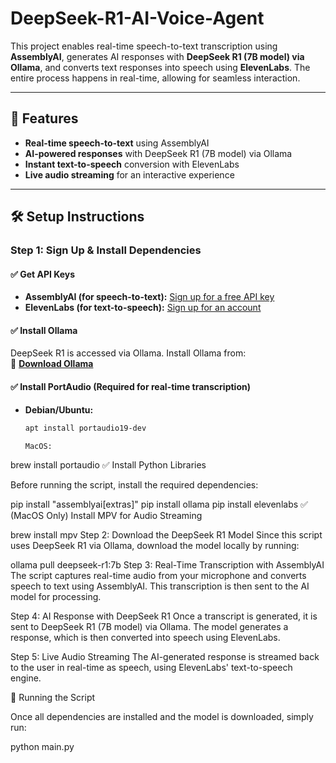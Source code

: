 # DeepSeek-R1-AI-Voice-Agent 

This project enables real-time speech-to-text transcription using **AssemblyAI**, generates AI responses with **DeepSeek R1 (7B model) via Ollama**, and converts text responses into speech using **ElevenLabs**. The entire process happens in real-time, allowing for seamless interaction.  

---

## 🚀 Features  
- **Real-time speech-to-text** using AssemblyAI  
- **AI-powered responses** with DeepSeek R1 (7B model) via Ollama  
- **Instant text-to-speech** conversion with ElevenLabs  
- **Live audio streaming** for an interactive experience  

---

## 🛠️ Setup Instructions  

### Step 1: Sign Up & Install Dependencies  

#### ✅ Get API Keys  
- **AssemblyAI (for speech-to-text):** [Sign up for a free API key](https://www.assemblyai.com/?utm_source=youtube&utm_medium=referral&utm_campaign=yt_smit_28)  
- **ElevenLabs (for text-to-speech):** [Sign up for an account](https://elevenlabs.io/)  

#### ✅ Install Ollama  
DeepSeek R1 is accessed via Ollama. Install Ollama from:  
🔗 **[Download Ollama](https://ollama.com/)**  

#### ✅ Install PortAudio (Required for real-time transcription)  
- **Debian/Ubuntu:**  
  ```bash
  apt install portaudio19-dev

  MacOS:
brew install portaudio
✅ Install Python Libraries

Before running the script, install the required dependencies:

pip install "assemblyai[extras]"
pip install ollama
pip install elevenlabs
✅ (MacOS Only) Install MPV for Audio Streaming

brew install mpv
Step 2: Download the DeepSeek R1 Model
Since this script uses DeepSeek R1 via Ollama, download the model locally by running:

ollama pull deepseek-r1:7b
Step 3: Real-Time Transcription with AssemblyAI
The script captures real-time audio from your microphone and converts speech to text using AssemblyAI.
This transcription is then sent to the AI model for processing.

Step 4: AI Response with DeepSeek R1
Once a transcript is generated, it is sent to DeepSeek R1 (7B model) via Ollama.
The model generates a response, which is then converted into speech using ElevenLabs.

Step 5: Live Audio Streaming
The AI-generated response is streamed back to the user in real-time as speech, using ElevenLabs' text-to-speech engine.

🎯 Running the Script

Once all dependencies are installed and the model is downloaded, simply run:

python main.py

